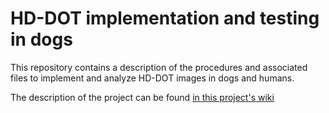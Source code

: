 # HD-DOT implementation and testing in dogs
This repository contains a description of the procedures and associated files to implement and analyze HD-DOT images in dogs and humans.

The description of the project can be found [in this project's wiki](https://github.com/rhernandez00/HD-DOT/wiki)

